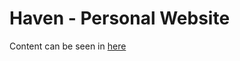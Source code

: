 # Haven - Personal Website

Content can be seen in [here](https://web.fe.up.pt/~up201704790) 
<!-- (may not be updated) -->

